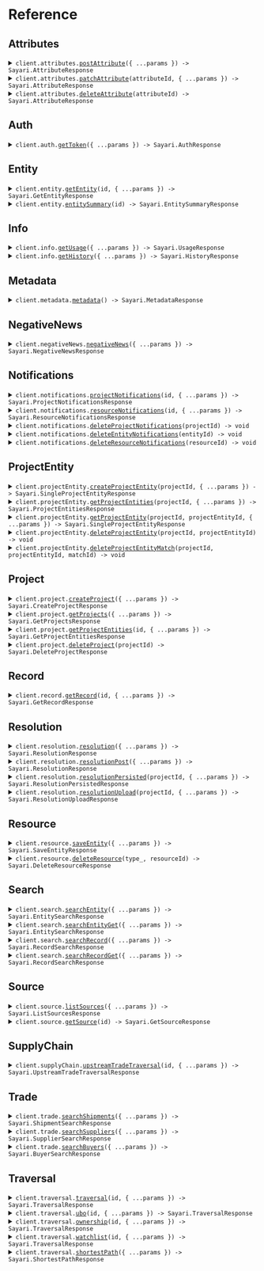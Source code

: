 # Reference

## Attributes

<details><summary><code>client.attributes.<a href="/src/api/resources/attributes/client/Client.ts">postAttribute</a>({ ...params }) -> Sayari.AttributeResponse</code></summary>
<dl>
<dd>

#### 📝 Description

<dl>
<dd>

<dl>
<dd>

Adds a new attribute to an entity in the project

</dd>
</dl>
</dd>
</dl>

#### 🔌 Usage

<dl>
<dd>

<dl>
<dd>

```typescript
await client.attributes.postAttribute({
    entity: "zq04axX2dLn9tE6W6Q8Qhg",
    type: "address",
    value: {
        street1: "1600 Pennsylvania Avenue NW",
        city: "Washington DC",
        state: "Washington DC",
        postalCode: "20500",
        country: "US",
    },
    toDate: "2024-04-30",
    fromDate: "2024-01-01",
    date: "2024-02-15",
});
```

</dd>
</dl>
</dd>
</dl>

#### ⚙️ Parameters

<dl>
<dd>

<dl>
<dd>

**request:** `Sayari.AddAttribute`

</dd>
</dl>

<dl>
<dd>

**requestOptions:** `Attributes.RequestOptions`

</dd>
</dl>
</dd>
</dl>

</dd>
</dl>
</details>

<details><summary><code>client.attributes.<a href="/src/api/resources/attributes/client/Client.ts">patchAttribute</a>(attributeId, { ...params }) -> Sayari.AttributeResponse</code></summary>
<dl>
<dd>

#### 📝 Description

<dl>
<dd>

<dl>
<dd>

<Warning>This endpoint is in beta and is subject to change. It is provided for early access and testing purposes only.</Warning> Updates an existing Attribute

</dd>
</dl>
</dd>
</dl>

#### 🔌 Usage

<dl>
<dd>

<dl>
<dd>

```typescript
await client.attributes.patchAttribute(
    "enEwNGF4WDJkTG45dEU2VzZROFFoZ3xhZGRyZXNzfDBwbEVCMHxVNzhzN21yOUVFTThIZ3pwREM3UDFB",
    {
        value: {
            street1: "1600 Pennsylvania Avenue NW",
            city: "Washington DC",
            state: "Washington DC",
            postalCode: "20500",
            country: "US",
        },
        toDate: "2024-04-30",
        fromDate: "2024-01-01",
        date: "2024-02-15",
    },
);
```

</dd>
</dl>
</dd>
</dl>

#### ⚙️ Parameters

<dl>
<dd>

<dl>
<dd>

**attributeId:** `string`

</dd>
</dl>

<dl>
<dd>

**request:** `Sayari.UpdateAttribute`

</dd>
</dl>

<dl>
<dd>

**requestOptions:** `Attributes.RequestOptions`

</dd>
</dl>
</dd>
</dl>

</dd>
</dl>
</details>

<details><summary><code>client.attributes.<a href="/src/api/resources/attributes/client/Client.ts">deleteAttribute</a>(attributeId) -> Sayari.AttributeResponse</code></summary>
<dl>
<dd>

#### 📝 Description

<dl>
<dd>

<dl>
<dd>

<Warning>This endpoint is in beta and is subject to change. It is provided for early access and testing purposes only.</Warning> Delete an existing Attribute

</dd>
</dl>
</dd>
</dl>

#### 🔌 Usage

<dl>
<dd>

<dl>
<dd>

```typescript
await client.attributes.deleteAttribute(
    "enEwNGF4WDJkTG45dEU2VzZROFFoZ3xhZGRyZXNzfDBwbEVCMHxVNzhzN21yOUVFTThIZ3pwREM3UDFB",
);
```

</dd>
</dl>
</dd>
</dl>

#### ⚙️ Parameters

<dl>
<dd>

<dl>
<dd>

**attributeId:** `string`

</dd>
</dl>

<dl>
<dd>

**requestOptions:** `Attributes.RequestOptions`

</dd>
</dl>
</dd>
</dl>

</dd>
</dl>
</details>

## Auth

<details><summary><code>client.auth.<a href="/src/api/resources/auth/client/Client.ts">getToken</a>({ ...params }) -> Sayari.AuthResponse</code></summary>
<dl>
<dd>

#### 📝 Description

<dl>
<dd>

<dl>
<dd>

Hit the auth endpoint to get a bearer token

</dd>
</dl>
</dd>
</dl>

#### 🔌 Usage

<dl>
<dd>

<dl>
<dd>

```typescript
await client.auth.getToken({
    clientId: "your client_id here",
    clientSecret: "your client_secret here",
});
```

</dd>
</dl>
</dd>
</dl>

#### ⚙️ Parameters

<dl>
<dd>

<dl>
<dd>

**request:** `Sayari.GetToken`

</dd>
</dl>

<dl>
<dd>

**requestOptions:** `Auth.RequestOptions`

</dd>
</dl>
</dd>
</dl>

</dd>
</dl>
</details>

## Entity

<details><summary><code>client.entity.<a href="/src/api/resources/entity/client/Client.ts">getEntity</a>(id, { ...params }) -> Sayari.GetEntityResponse</code></summary>
<dl>
<dd>

#### 📝 Description

<dl>
<dd>

<dl>
<dd>

<Note>To retrieve a L1 Due Dilligence PDF Report. Include 'Accept: application/pdf' in request headers.</Note> Retrieve an entity profile from the database based on the entity ID. This endpoint returns the full profile, entity_summary returns the same payload minus relationships.

</dd>
</dl>
</dd>
</dl>

#### 🔌 Usage

<dl>
<dd>

<dl>
<dd>

```typescript
await client.entity.getEntity("mGq1lpuqKssNWTjIokuPeA", {
    attributesNameLimit: 1,
    attributesAddressLimit: 1,
    attributesCountryLimit: 1,
    attributesAdditionalInformationLimit: 1,
    attributesBusinessPurposeLimit: 1,
    attributesCompanyTypeLimit: 1,
    attributesIdentifierLimit: 1,
    attributesStatusLimit: 1,
    relationshipsLimit: 1,
    possiblySameAsLimit: 1,
    referencedByLimit: 1,
});
```

</dd>
</dl>
</dd>
</dl>

#### ⚙️ Parameters

<dl>
<dd>

<dl>
<dd>

**id:** `string` — Unique identifier of the entity

</dd>
</dl>

<dl>
<dd>

**request:** `Sayari.GetEntity`

</dd>
</dl>

<dl>
<dd>

**requestOptions:** `Entity.RequestOptions`

</dd>
</dl>
</dd>
</dl>

</dd>
</dl>
</details>

<details><summary><code>client.entity.<a href="/src/api/resources/entity/client/Client.ts">entitySummary</a>(id) -> Sayari.EntitySummaryResponse</code></summary>
<dl>
<dd>

#### 📝 Description

<dl>
<dd>

<dl>
<dd>

The Entity Summary endpoint returns a similar payload, minus relationships.

</dd>
</dl>
</dd>
</dl>

#### 🔌 Usage

<dl>
<dd>

<dl>
<dd>

```typescript
await client.entity.entitySummary("mGq1lpuqKssNWTjIokuPeA");
```

</dd>
</dl>
</dd>
</dl>

#### ⚙️ Parameters

<dl>
<dd>

<dl>
<dd>

**id:** `string` — Unique identifier of the entity

</dd>
</dl>

<dl>
<dd>

**requestOptions:** `Entity.RequestOptions`

</dd>
</dl>
</dd>
</dl>

</dd>
</dl>
</details>

## Info

<details><summary><code>client.info.<a href="/src/api/resources/info/client/Client.ts">getUsage</a>({ ...params }) -> Sayari.UsageResponse</code></summary>
<dl>
<dd>

#### 📝 Description

<dl>
<dd>

<dl>
<dd>

The usage endpoint provides a simple interface to retrieve information on usage made by your API account. This includes both views per API path and credits consumed. The time period for the usage query is also specified in the response and whether or not this includes total usage.

</dd>
</dl>
</dd>
</dl>

#### 🔌 Usage

<dl>
<dd>

<dl>
<dd>

```typescript
await client.info.getUsage();
```

</dd>
</dl>
</dd>
</dl>

#### ⚙️ Parameters

<dl>
<dd>

<dl>
<dd>

**request:** `Sayari.GetUsage`

</dd>
</dl>

<dl>
<dd>

**requestOptions:** `Info.RequestOptions`

</dd>
</dl>
</dd>
</dl>

</dd>
</dl>
</details>

<details><summary><code>client.info.<a href="/src/api/resources/info/client/Client.ts">getHistory</a>({ ...params }) -> Sayari.HistoryResponse</code></summary>
<dl>
<dd>

#### 📝 Description

<dl>
<dd>

<dl>
<dd>

The history endpoint return a user's event history.

</dd>
</dl>
</dd>
</dl>

#### 🔌 Usage

<dl>
<dd>

<dl>
<dd>

```typescript
await client.info.getHistory();
```

</dd>
</dl>
</dd>
</dl>

#### ⚙️ Parameters

<dl>
<dd>

<dl>
<dd>

**request:** `Sayari.GetHistory`

</dd>
</dl>

<dl>
<dd>

**requestOptions:** `Info.RequestOptions`

</dd>
</dl>
</dd>
</dl>

</dd>
</dl>
</details>

## Metadata

<details><summary><code>client.metadata.<a href="/src/api/resources/metadata/client/Client.ts">metadata</a>() -> Sayari.MetadataResponse</code></summary>
<dl>
<dd>

#### 📝 Description

<dl>
<dd>

<dl>
<dd>

Get metadta about the api, both its versions, which releases are present, and the identity of the authenticated user.

</dd>
</dl>
</dd>
</dl>

#### 🔌 Usage

<dl>
<dd>

<dl>
<dd>

```typescript
await client.metadata.metadata();
```

</dd>
</dl>
</dd>
</dl>

#### ⚙️ Parameters

<dl>
<dd>

<dl>
<dd>

**requestOptions:** `Metadata.RequestOptions`

</dd>
</dl>
</dd>
</dl>

</dd>
</dl>
</details>

## NegativeNews

<details><summary><code>client.negativeNews.<a href="/src/api/resources/negativeNews/client/Client.ts">negativeNews</a>({ ...params }) -> Sayari.NegativeNewsResponse</code></summary>
<dl>
<dd>

#### 📝 Description

<dl>
<dd>

<dl>
<dd>

<Warning>This endpoint is in beta and subject to change</Warning>
Screens entities against news articles and public records to identify risk-relevant content.
Leverages machine learning to detect and classify risks across various domains.
Provides detailed article metadata with risk assessments and direct source references.

</dd>
</dl>
</dd>
</dl>

#### 🔌 Usage

<dl>
<dd>

<dl>
<dd>

```typescript
await client.negativeNews.negativeNews({
    name: "Gazprom",
    topic: "sanctions",
    until: "2024-10-01",
});
```

</dd>
</dl>
</dd>
</dl>

#### ⚙️ Parameters

<dl>
<dd>

<dl>
<dd>

**request:** `Sayari.NegativeNews`

</dd>
</dl>

<dl>
<dd>

**requestOptions:** `NegativeNews.RequestOptions`

</dd>
</dl>
</dd>
</dl>

</dd>
</dl>
</details>

## Notifications

<details><summary><code>client.notifications.<a href="/src/api/resources/notifications/client/Client.ts">projectNotifications</a>(id, { ...params }) -> Sayari.ProjectNotificationsResponse</code></summary>
<dl>
<dd>

#### 📝 Description

<dl>
<dd>

<dl>
<dd>

The Project Notifications endpoint returns a list of notifications on all entities saved to a project.

</dd>
</dl>
</dd>
</dl>

#### 🔌 Usage

<dl>
<dd>

<dl>
<dd>

```typescript
await client.notifications.projectNotifications("0oZnoG", {
    limit: 20,
});
```

</dd>
</dl>
</dd>
</dl>

#### ⚙️ Parameters

<dl>
<dd>

<dl>
<dd>

**id:** `string` — Unique identifier of the project

</dd>
</dl>

<dl>
<dd>

**request:** `Sayari.ProjectNotifications`

</dd>
</dl>

<dl>
<dd>

**requestOptions:** `Notifications.RequestOptions`

</dd>
</dl>
</dd>
</dl>

</dd>
</dl>
</details>

<details><summary><code>client.notifications.<a href="/src/api/resources/notifications/client/Client.ts">resourceNotifications</a>(id, { ...params }) -> Sayari.ResourceNotificationsResponse</code></summary>
<dl>
<dd>

#### 📝 Description

<dl>
<dd>

<dl>
<dd>

<Warning>This endpoint is in beta and is subject to change. It is provided for early access and testing purposes only.</Warning> The Resource Notifications endpoint returns a list of notifications for a saved entity.

</dd>
</dl>
</dd>
</dl>

#### 🔌 Usage

<dl>
<dd>

<dl>
<dd>

```typescript
await client.notifications.resourceNotifications("03ePyj", {
    limit: 20,
});
```

</dd>
</dl>
</dd>
</dl>

#### ⚙️ Parameters

<dl>
<dd>

<dl>
<dd>

**id:** `string` — Unique identifier of the resource

</dd>
</dl>

<dl>
<dd>

**request:** `Sayari.ResourceNotifications`

</dd>
</dl>

<dl>
<dd>

**requestOptions:** `Notifications.RequestOptions`

</dd>
</dl>
</dd>
</dl>

</dd>
</dl>
</details>

<details><summary><code>client.notifications.<a href="/src/api/resources/notifications/client/Client.ts">deleteProjectNotifications</a>(projectId) -> void</code></summary>
<dl>
<dd>

#### 📝 Description

<dl>
<dd>

<dl>
<dd>

Deletes all notifications from a project.

</dd>
</dl>
</dd>
</dl>

#### 🔌 Usage

<dl>
<dd>

<dl>
<dd>

```typescript
await client.notifications.deleteProjectNotifications("YWmNKV");
```

</dd>
</dl>
</dd>
</dl>

#### ⚙️ Parameters

<dl>
<dd>

<dl>
<dd>

**projectId:** `string`

</dd>
</dl>

<dl>
<dd>

**requestOptions:** `Notifications.RequestOptions`

</dd>
</dl>
</dd>
</dl>

</dd>
</dl>
</details>

<details><summary><code>client.notifications.<a href="/src/api/resources/notifications/client/Client.ts">deleteEntityNotifications</a>(entityId) -> void</code></summary>
<dl>
<dd>

#### 📝 Description

<dl>
<dd>

<dl>
<dd>

Deletes notifications for saved resources of an entity.

</dd>
</dl>
</dd>
</dl>

#### 🔌 Usage

<dl>
<dd>

<dl>
<dd>

```typescript
await client.notifications.deleteEntityNotifications("N0xLDy4wcud-M1ZtwdsvRA");
```

</dd>
</dl>
</dd>
</dl>

#### ⚙️ Parameters

<dl>
<dd>

<dl>
<dd>

**entityId:** `string`

</dd>
</dl>

<dl>
<dd>

**requestOptions:** `Notifications.RequestOptions`

</dd>
</dl>
</dd>
</dl>

</dd>
</dl>
</details>

<details><summary><code>client.notifications.<a href="/src/api/resources/notifications/client/Client.ts">deleteResourceNotifications</a>(resourceId) -> void</code></summary>
<dl>
<dd>

#### 📝 Description

<dl>
<dd>

<dl>
<dd>

Deletes notifications for a saved resource.

</dd>
</dl>
</dd>
</dl>

#### 🔌 Usage

<dl>
<dd>

<dl>
<dd>

```typescript
await client.notifications.deleteResourceNotifications("oGxxqG");
```

</dd>
</dl>
</dd>
</dl>

#### ⚙️ Parameters

<dl>
<dd>

<dl>
<dd>

**resourceId:** `string`

</dd>
</dl>

<dl>
<dd>

**requestOptions:** `Notifications.RequestOptions`

</dd>
</dl>
</dd>
</dl>

</dd>
</dl>
</details>

## ProjectEntity

<details><summary><code>client.projectEntity.<a href="/src/api/resources/projectEntity/client/Client.ts">createProjectEntity</a>(projectId, { ...params }) -> Sayari.SingleProjectEntityResponse</code></summary>
<dl>
<dd>

#### 📝 Description

<dl>
<dd>

<dl>
<dd>

The resolution endpoints allow users to search for matching entities against a provided list of attributes. The endpoint is similar to the search endpoint, except it's tuned to only return the best match so the client doesn't need to do as much or any post-processing work to filter down results.

</dd>
</dl>
</dd>
</dl>

#### 🔌 Usage

<dl>
<dd>

<dl>
<dd>

```typescript
await client.projectEntity.createProjectEntity("YVB88Y", {
    name: ["VTB Bank"],
    country: ["RUS"],
    address: ["Moscow"],
    identifier: ["253400V1H6ART1UQ0N98"],
    profile: "corporate",
});
```

</dd>
</dl>
</dd>
</dl>

#### ⚙️ Parameters

<dl>
<dd>

<dl>
<dd>

**projectId:** `string`

</dd>
</dl>

<dl>
<dd>

**request:** `Sayari.CreateResolvedProjectEntityRequest`

</dd>
</dl>

<dl>
<dd>

**requestOptions:** `ProjectEntity.RequestOptions`

</dd>
</dl>
</dd>
</dl>

</dd>
</dl>
</details>

<details><summary><code>client.projectEntity.<a href="/src/api/resources/projectEntity/client/Client.ts">getProjectEntities</a>(projectId, { ...params }) -> Sayari.ProjectEntitiesResponse</code></summary>
<dl>
<dd>

#### 📝 Description

<dl>
<dd>

<dl>
<dd>

Retrieves a list of entities for a specific project with pagination support.

</dd>
</dl>
</dd>
</dl>

#### 🔌 Usage

<dl>
<dd>

<dl>
<dd>

```typescript
await client.projectEntity.getProjectEntities("YVB88Y");
```

</dd>
</dl>
</dd>
</dl>

#### ⚙️ Parameters

<dl>
<dd>

<dl>
<dd>

**projectId:** `string`

</dd>
</dl>

<dl>
<dd>

**request:** `Sayari.GetProjectEntitiesRequest`

</dd>
</dl>

<dl>
<dd>

**requestOptions:** `ProjectEntity.RequestOptions`

</dd>
</dl>
</dd>
</dl>

</dd>
</dl>
</details>

<details><summary><code>client.projectEntity.<a href="/src/api/resources/projectEntity/client/Client.ts">getProjectEntity</a>(projectId, projectEntityId, { ...params }) -> Sayari.SingleProjectEntityResponse</code></summary>
<dl>
<dd>

#### 📝 Description

<dl>
<dd>

<dl>
<dd>

Retrieves a specific entity in a project.

</dd>
</dl>
</dd>
</dl>

#### 🔌 Usage

<dl>
<dd>

<dl>
<dd>

```typescript
await client.projectEntity.getProjectEntity("project_id", "project_entity_id");
```

</dd>
</dl>
</dd>
</dl>

#### ⚙️ Parameters

<dl>
<dd>

<dl>
<dd>

**projectId:** `string`

</dd>
</dl>

<dl>
<dd>

**projectEntityId:** `string`

</dd>
</dl>

<dl>
<dd>

**request:** `Sayari.GetProjectEntityRequest`

</dd>
</dl>

<dl>
<dd>

**requestOptions:** `ProjectEntity.RequestOptions`

</dd>
</dl>
</dd>
</dl>

</dd>
</dl>
</details>

<details><summary><code>client.projectEntity.<a href="/src/api/resources/projectEntity/client/Client.ts">deleteProjectEntity</a>(projectId, projectEntityId) -> void</code></summary>
<dl>
<dd>

#### 📝 Description

<dl>
<dd>

<dl>
<dd>

Deletes a project entity.

</dd>
</dl>
</dd>
</dl>

#### 🔌 Usage

<dl>
<dd>

<dl>
<dd>

```typescript
await client.projectEntity.deleteProjectEntity("project_id", "project_entity_id");
```

</dd>
</dl>
</dd>
</dl>

#### ⚙️ Parameters

<dl>
<dd>

<dl>
<dd>

**projectId:** `string`

</dd>
</dl>

<dl>
<dd>

**projectEntityId:** `string`

</dd>
</dl>

<dl>
<dd>

**requestOptions:** `ProjectEntity.RequestOptions`

</dd>
</dl>
</dd>
</dl>

</dd>
</dl>
</details>

<details><summary><code>client.projectEntity.<a href="/src/api/resources/projectEntity/client/Client.ts">deleteProjectEntityMatch</a>(projectId, projectEntityId, matchId) -> void</code></summary>
<dl>
<dd>

#### 📝 Description

<dl>
<dd>

<dl>
<dd>

Deletes a specific project entity match.

</dd>
</dl>
</dd>
</dl>

#### 🔌 Usage

<dl>
<dd>

<dl>
<dd>

```typescript
await client.projectEntity.deleteProjectEntityMatch("project_id", "project_entity_id", "match_id");
```

</dd>
</dl>
</dd>
</dl>

#### ⚙️ Parameters

<dl>
<dd>

<dl>
<dd>

**projectId:** `string`

</dd>
</dl>

<dl>
<dd>

**projectEntityId:** `string`

</dd>
</dl>

<dl>
<dd>

**matchId:** `string`

</dd>
</dl>

<dl>
<dd>

**requestOptions:** `ProjectEntity.RequestOptions`

</dd>
</dl>
</dd>
</dl>

</dd>
</dl>
</details>

## Project

<details><summary><code>client.project.<a href="/src/api/resources/project/client/Client.ts">createProject</a>({ ...params }) -> Sayari.CreateProjectResponse</code></summary>
<dl>
<dd>

#### 📝 Description

<dl>
<dd>

<dl>
<dd>

Create a new project

</dd>
</dl>
</dd>
</dl>

#### 🔌 Usage

<dl>
<dd>

<dl>
<dd>

```typescript
await client.project.createProject({
    label: "Project Alpha",
});
```

</dd>
</dl>
</dd>
</dl>

#### ⚙️ Parameters

<dl>
<dd>

<dl>
<dd>

**request:** `Sayari.CreateProjectRequest`

</dd>
</dl>

<dl>
<dd>

**requestOptions:** `Project.RequestOptions`

</dd>
</dl>
</dd>
</dl>

</dd>
</dl>
</details>

<details><summary><code>client.project.<a href="/src/api/resources/project/client/Client.ts">getProjects</a>({ ...params }) -> Sayari.GetProjectsResponse</code></summary>
<dl>
<dd>

#### 📝 Description

<dl>
<dd>

<dl>
<dd>

Retrieve a list of projects including upload progress info.

</dd>
</dl>
</dd>
</dl>

#### 🔌 Usage

<dl>
<dd>

<dl>
<dd>

```typescript
await client.project.getProjects({
    archived: false,
    limit: 8,
});
```

</dd>
</dl>
</dd>
</dl>

#### ⚙️ Parameters

<dl>
<dd>

<dl>
<dd>

**request:** `Sayari.GetProjects`

</dd>
</dl>

<dl>
<dd>

**requestOptions:** `Project.RequestOptions`

</dd>
</dl>
</dd>
</dl>

</dd>
</dl>
</details>

<details><summary><code>client.project.<a href="/src/api/resources/project/client/Client.ts">getProjectEntities</a>(id, { ...params }) -> Sayari.GetProjectEntitiesResponse</code></summary>
<dl>
<dd>

#### 📝 Description

<dl>
<dd>

<dl>
<dd>

Retrieve a list of entities in a project.

</dd>
</dl>
</dd>
</dl>

#### 🔌 Usage

<dl>
<dd>

<dl>
<dd>

```typescript
await client.project.getProjectEntities("gPq6EY", {
    accept: "application/json",
});
```

</dd>
</dl>
</dd>
</dl>

#### ⚙️ Parameters

<dl>
<dd>

<dl>
<dd>

**id:** `string` — The project identifier.

</dd>
</dl>

<dl>
<dd>

**request:** `Sayari.GetProjectEntities`

</dd>
</dl>

<dl>
<dd>

**requestOptions:** `Project.RequestOptions`

</dd>
</dl>
</dd>
</dl>

</dd>
</dl>
</details>

<details><summary><code>client.project.<a href="/src/api/resources/project/client/Client.ts">deleteProject</a>(projectId) -> Sayari.DeleteProjectResponse</code></summary>
<dl>
<dd>

#### 📝 Description

<dl>
<dd>

<dl>
<dd>

Deletes an existing project.

</dd>
</dl>
</dd>
</dl>

#### 🔌 Usage

<dl>
<dd>

<dl>
<dd>

```typescript
await client.project.deleteProject("Gam5qG");
```

</dd>
</dl>
</dd>
</dl>

#### ⚙️ Parameters

<dl>
<dd>

<dl>
<dd>

**projectId:** `string`

</dd>
</dl>

<dl>
<dd>

**requestOptions:** `Project.RequestOptions`

</dd>
</dl>
</dd>
</dl>

</dd>
</dl>
</details>

## Record

<details><summary><code>client.record.<a href="/src/api/resources/record/client/Client.ts">getRecord</a>(id, { ...params }) -> Sayari.GetRecordResponse</code></summary>
<dl>
<dd>

#### 📝 Description

<dl>
<dd>

<dl>
<dd>

Retrieve a record from the database based on the ID

</dd>
</dl>
</dd>
</dl>

#### 🔌 Usage

<dl>
<dd>

<dl>
<dd>

```typescript
await client.record.getRecord("74cf0fc2a62f9c8f4e88f8a0b3ffcca4%2FF0000110%2F1682970471254");
```

</dd>
</dl>
</dd>
</dl>

#### ⚙️ Parameters

<dl>
<dd>

<dl>
<dd>

**id:** `string` — The unique identifier for a record in the database

</dd>
</dl>

<dl>
<dd>

**request:** `Sayari.GetRecord`

</dd>
</dl>

<dl>
<dd>

**requestOptions:** `Record_.RequestOptions`

</dd>
</dl>
</dd>
</dl>

</dd>
</dl>
</details>

## Resolution

<details><summary><code>client.resolution.<a href="/src/api/resources/resolution/client/Client.ts">resolution</a>({ ...params }) -> Sayari.ResolutionResponse</code></summary>
<dl>
<dd>

#### 📝 Description

<dl>
<dd>

<dl>
<dd>

The resolution endpoints allow users to search for matching entities against a provided list of attributes. The endpoint is similar to the search endpoint, except it's tuned to only return the best match so the client doesn't need to do as much or any post-processing work to filter down results.

</dd>
</dl>
</dd>
</dl>

#### 🔌 Usage

<dl>
<dd>

<dl>
<dd>

```typescript
await client.resolution.resolution({
    name: "Thomas Bangalter",
    address: "8 AVENUE RACHEL",
    country: "FRA",
});
```

</dd>
</dl>
</dd>
</dl>

#### ⚙️ Parameters

<dl>
<dd>

<dl>
<dd>

**request:** `Sayari.Resolution`

</dd>
</dl>

<dl>
<dd>

**requestOptions:** `Resolution.RequestOptions`

</dd>
</dl>
</dd>
</dl>

</dd>
</dl>
</details>

<details><summary><code>client.resolution.<a href="/src/api/resources/resolution/client/Client.ts">resolutionPost</a>({ ...params }) -> Sayari.ResolutionResponse</code></summary>
<dl>
<dd>

#### 📝 Description

<dl>
<dd>

<dl>
<dd>

The resolution endpoints allow users to search for matching entities against a provided list of attributes. The endpoint is similar to the search endpoint, except it's tuned to only return the best match so the client doesn't need to do as much or any post-processing work to filter down results.

</dd>
</dl>
</dd>
</dl>

#### 🔌 Usage

<dl>
<dd>

<dl>
<dd>

```typescript
await client.resolution.resolutionPost({
    limit: 1,
    body: {
        name: ["Thomas Bangalter"],
        address: ["8 AVENUE RACHEL"],
        country: ["FRA"],
    },
});
```

</dd>
</dl>
</dd>
</dl>

#### ⚙️ Parameters

<dl>
<dd>

<dl>
<dd>

**request:** `Sayari.ResolutionPost`

</dd>
</dl>

<dl>
<dd>

**requestOptions:** `Resolution.RequestOptions`

</dd>
</dl>
</dd>
</dl>

</dd>
</dl>
</details>

<details><summary><code>client.resolution.<a href="/src/api/resources/resolution/client/Client.ts">resolutionPersisted</a>(projectId, { ...params }) -> Sayari.ResolutionPersistedResponse</code></summary>
<dl>
<dd>

#### 📝 Description

<dl>
<dd>

<dl>
<dd>

The persisted resolution endpoints allow users to search for matching entities against a provided list of attributes. The endpoint is similar to the resolution endpoint, except it also stores matched entities into user's project.

</dd>
</dl>
</dd>
</dl>

#### 🔌 Usage

<dl>
<dd>

<dl>
<dd>

```typescript
await client.resolution.resolutionPersisted("V03eYM", {
    limit: 1,
    body: {
        name: ["victoria beckham limited"],
    },
});
```

</dd>
</dl>
</dd>
</dl>

#### ⚙️ Parameters

<dl>
<dd>

<dl>
<dd>

**projectId:** `string` — Unique identifier of the project

</dd>
</dl>

<dl>
<dd>

**request:** `Sayari.ResolutionPersisted`

</dd>
</dl>

<dl>
<dd>

**requestOptions:** `Resolution.RequestOptions`

</dd>
</dl>
</dd>
</dl>

</dd>
</dl>
</details>

<details><summary><code>client.resolution.<a href="/src/api/resources/resolution/client/Client.ts">resolutionUpload</a>(projectId, { ...params }) -> Sayari.ResolutionUploadResponse</code></summary>
<dl>
<dd>

#### 📝 Description

<dl>
<dd>

<dl>
<dd>

<Warning>This endpoint is in beta and subject to change</Warning> This endpoint allows you to upload entities in bulk.

</dd>
</dl>
</dd>
</dl>

#### 🔌 Usage

<dl>
<dd>

<dl>
<dd>

```typescript
await client.resolution.resolutionUpload("V03eYM", {
    filename: "vbeck.json",
    data: [
        {
            name: ["victoria beckham limited"],
            tags: ["spice girls"],
        },
    ],
});
```

</dd>
</dl>
</dd>
</dl>

#### ⚙️ Parameters

<dl>
<dd>

<dl>
<dd>

**projectId:** `string` — Unique identifier of the project

</dd>
</dl>

<dl>
<dd>

**request:** `Sayari.ResolutionUploadBody`

</dd>
</dl>

<dl>
<dd>

**requestOptions:** `Resolution.RequestOptions`

</dd>
</dl>
</dd>
</dl>

</dd>
</dl>
</details>

## Resource

<details><summary><code>client.resource.<a href="/src/api/resources/resource/client/Client.ts">saveEntity</a>({ ...params }) -> Sayari.SaveEntityResponse</code></summary>
<dl>
<dd>

#### 📝 Description

<dl>
<dd>

<dl>
<dd>

Save an entity to a project.

</dd>
</dl>
</dd>
</dl>

#### 🔌 Usage

<dl>
<dd>

<dl>
<dd>

```typescript
await client.resource.saveEntity({
    type: "entity",
    project: "GNJbkG",
    entityId: "Zk0qOaM2SSYg_ZhsljykMQ",
    customFields: {
        properties: {
            custom_name: "Victoria Beckham",
        },
    },
});
```

</dd>
</dl>
</dd>
</dl>

#### ⚙️ Parameters

<dl>
<dd>

<dl>
<dd>

**request:** `Sayari.SaveEntityRequest`

</dd>
</dl>

<dl>
<dd>

**requestOptions:** `Resource.RequestOptions`

</dd>
</dl>
</dd>
</dl>

</dd>
</dl>
</details>

<details><summary><code>client.resource.<a href="/src/api/resources/resource/client/Client.ts">deleteResource</a>(type_, resourceId) -> Sayari.DeleteResourceResponse</code></summary>
<dl>
<dd>

#### 📝 Description

<dl>
<dd>

<dl>
<dd>

Deletes an existing saved resource from a project.

</dd>
</dl>
</dd>
</dl>

#### 🔌 Usage

<dl>
<dd>

<dl>
<dd>

```typescript
await client.resource.deleteResource("entity", "YWmNKV");
```

</dd>
</dl>
</dd>
</dl>

#### ⚙️ Parameters

<dl>
<dd>

<dl>
<dd>

**type\_:** `Sayari.ResourceType`

</dd>
</dl>

<dl>
<dd>

**resourceId:** `string`

</dd>
</dl>

<dl>
<dd>

**requestOptions:** `Resource.RequestOptions`

</dd>
</dl>
</dd>
</dl>

</dd>
</dl>
</details>

## Search

<details><summary><code>client.search.<a href="/src/api/resources/search/client/Client.ts">searchEntity</a>({ ...params }) -> Sayari.EntitySearchResponse</code></summary>
<dl>
<dd>

#### 📝 Description

<dl>
<dd>

<dl>
<dd>

Search for an entity. Please note, searches are limited to a maximum of 10,000 results.

</dd>
</dl>
</dd>
</dl>

#### 🔌 Usage

<dl>
<dd>

<dl>
<dd>

```typescript
await client.search.searchEntity({
    limit: 1,
    q: "victoria beckham limited",
});
```

</dd>
</dl>
</dd>
</dl>

#### ⚙️ Parameters

<dl>
<dd>

<dl>
<dd>

**request:** `Sayari.SearchEntity`

</dd>
</dl>

<dl>
<dd>

**requestOptions:** `Search.RequestOptions`

</dd>
</dl>
</dd>
</dl>

</dd>
</dl>
</details>

<details><summary><code>client.search.<a href="/src/api/resources/search/client/Client.ts">searchEntityGet</a>({ ...params }) -> Sayari.EntitySearchResponse</code></summary>
<dl>
<dd>

#### 📝 Description

<dl>
<dd>

<dl>
<dd>

Search for an entity. Please note, searches are limited to a maximum of 10,000 results.

</dd>
</dl>
</dd>
</dl>

#### 🔌 Usage

<dl>
<dd>

<dl>
<dd>

```typescript
await client.search.searchEntityGet({
    limit: 1,
    q: "victoria beckham limited",
});
```

</dd>
</dl>
</dd>
</dl>

#### ⚙️ Parameters

<dl>
<dd>

<dl>
<dd>

**request:** `Sayari.SearchEntityGet`

</dd>
</dl>

<dl>
<dd>

**requestOptions:** `Search.RequestOptions`

</dd>
</dl>
</dd>
</dl>

</dd>
</dl>
</details>

<details><summary><code>client.search.<a href="/src/api/resources/search/client/Client.ts">searchRecord</a>({ ...params }) -> Sayari.RecordSearchResponse</code></summary>
<dl>
<dd>

#### 📝 Description

<dl>
<dd>

<dl>
<dd>

Search for a record. Please note, searches are limited to a maximum of 10,000 results.

</dd>
</dl>
</dd>
</dl>

#### 🔌 Usage

<dl>
<dd>

<dl>
<dd>

```typescript
await client.search.searchRecord({
    limit: 1,
    q: "victoria beckham limited",
});
```

</dd>
</dl>
</dd>
</dl>

#### ⚙️ Parameters

<dl>
<dd>

<dl>
<dd>

**request:** `Sayari.SearchRecord`

</dd>
</dl>

<dl>
<dd>

**requestOptions:** `Search.RequestOptions`

</dd>
</dl>
</dd>
</dl>

</dd>
</dl>
</details>

<details><summary><code>client.search.<a href="/src/api/resources/search/client/Client.ts">searchRecordGet</a>({ ...params }) -> Sayari.RecordSearchResponse</code></summary>
<dl>
<dd>

#### 📝 Description

<dl>
<dd>

<dl>
<dd>

Search for a record. Please note, searches are limited to a maximum of 10,000 results.

</dd>
</dl>
</dd>
</dl>

#### 🔌 Usage

<dl>
<dd>

<dl>
<dd>

```typescript
await client.search.searchRecordGet({
    q: "victoria beckham limited",
    limit: 1,
});
```

</dd>
</dl>
</dd>
</dl>

#### ⚙️ Parameters

<dl>
<dd>

<dl>
<dd>

**request:** `Sayari.SearchRecordGet`

</dd>
</dl>

<dl>
<dd>

**requestOptions:** `Search.RequestOptions`

</dd>
</dl>
</dd>
</dl>

</dd>
</dl>
</details>

## Source

<details><summary><code>client.source.<a href="/src/api/resources/source/client/Client.ts">listSources</a>({ ...params }) -> Sayari.ListSourcesResponse</code></summary>
<dl>
<dd>

#### 📝 Description

<dl>
<dd>

<dl>
<dd>

Returns metadata for all sources that Sayari collects data from

</dd>
</dl>
</dd>
</dl>

#### 🔌 Usage

<dl>
<dd>

<dl>
<dd>

```typescript
await client.source.listSources({
    limit: 2,
});
```

</dd>
</dl>
</dd>
</dl>

#### ⚙️ Parameters

<dl>
<dd>

<dl>
<dd>

**request:** `Sayari.ListSources`

</dd>
</dl>

<dl>
<dd>

**requestOptions:** `Source.RequestOptions`

</dd>
</dl>
</dd>
</dl>

</dd>
</dl>
</details>

<details><summary><code>client.source.<a href="/src/api/resources/source/client/Client.ts">getSource</a>(id) -> Sayari.GetSourceResponse</code></summary>
<dl>
<dd>

#### 📝 Description

<dl>
<dd>

<dl>
<dd>

Returns metadata for a source that Sayari collects data from

</dd>
</dl>
</dd>
</dl>

#### 🔌 Usage

<dl>
<dd>

<dl>
<dd>

```typescript
await client.source.getSource("f4396e4b8a41d1fd9f09ea94d2ebedb9");
```

</dd>
</dl>
</dd>
</dl>

#### ⚙️ Parameters

<dl>
<dd>

<dl>
<dd>

**id:** `string` — The unique identifier for a source in the database

</dd>
</dl>

<dl>
<dd>

**requestOptions:** `Source.RequestOptions`

</dd>
</dl>
</dd>
</dl>

</dd>
</dl>
</details>

## SupplyChain

<details><summary><code>client.supplyChain.<a href="/src/api/resources/supplyChain/client/Client.ts">upstreamTradeTraversal</a>(id, { ...params }) -> Sayari.UpstreamTradeTraversalResponse</code></summary>
<dl>
<dd>

#### 📝 Description

<dl>
<dd>

<dl>
<dd>

Execute a traversal of the upstream trade network (supply chain) of an entity, returning a set of entities and edges between them

</dd>
</dl>
</dd>
</dl>

#### 🔌 Usage

<dl>
<dd>

<dl>
<dd>

```typescript
await client.supplyChain.upstreamTradeTraversal("ESkH7J-UCRfY5t0_JXIH3w", {
    minDate: "2023-03-15",
    product: ["3204"],
    risk: ["forced_labor_xinjiang_origin_subtier"],
});
```

</dd>
</dl>
</dd>
</dl>

#### ⚙️ Parameters

<dl>
<dd>

<dl>
<dd>

**id:** `string` — The root entity identifier.

</dd>
</dl>

<dl>
<dd>

**request:** `Sayari.UpstreamTradeTraversalRequest`

</dd>
</dl>

<dl>
<dd>

**requestOptions:** `SupplyChain.RequestOptions`

</dd>
</dl>
</dd>
</dl>

</dd>
</dl>
</details>

## Trade

<details><summary><code>client.trade.<a href="/src/api/resources/trade/client/Client.ts">searchShipments</a>({ ...params }) -> Sayari.ShipmentSearchResponse</code></summary>
<dl>
<dd>

#### 📝 Description

<dl>
<dd>

<dl>
<dd>

Search for a shipment. Please note, searches are limited to a maximum of 10,000 results.

</dd>
</dl>
</dd>
</dl>

#### 🔌 Usage

<dl>
<dd>

<dl>
<dd>

```typescript
await client.trade.searchShipments({
    limit: 1,
    filter: {
        departureCountry: ["DEU"],
        arrivalCountry: ["RUS"],
        hsCode: ["854231"],
        arrivalDate: ["2024-01 TO 2024-10"],
    },
});
```

</dd>
</dl>
</dd>
</dl>

#### ⚙️ Parameters

<dl>
<dd>

<dl>
<dd>

**request:** `Sayari.SearchShipments`

</dd>
</dl>

<dl>
<dd>

**requestOptions:** `Trade.RequestOptions`

</dd>
</dl>
</dd>
</dl>

</dd>
</dl>
</details>

<details><summary><code>client.trade.<a href="/src/api/resources/trade/client/Client.ts">searchSuppliers</a>({ ...params }) -> Sayari.SupplierSearchResponse</code></summary>
<dl>
<dd>

#### 📝 Description

<dl>
<dd>

<dl>
<dd>

Search for a supplier. Please note, searches are limited to a maximum of 10,000 results.

</dd>
</dl>
</dd>
</dl>

#### 🔌 Usage

<dl>
<dd>

<dl>
<dd>

```typescript
await client.trade.searchSuppliers({
    limit: 1,
    filter: {
        departureCountry: ["DEU"],
        arrivalCountry: ["RUS"],
        hsCode: ["854231"],
        arrivalDate: ["2024-01 TO 2024-10"],
    },
});
```

</dd>
</dl>
</dd>
</dl>

#### ⚙️ Parameters

<dl>
<dd>

<dl>
<dd>

**request:** `Sayari.SearchSuppliers`

</dd>
</dl>

<dl>
<dd>

**requestOptions:** `Trade.RequestOptions`

</dd>
</dl>
</dd>
</dl>

</dd>
</dl>
</details>

<details><summary><code>client.trade.<a href="/src/api/resources/trade/client/Client.ts">searchBuyers</a>({ ...params }) -> Sayari.BuyerSearchResponse</code></summary>
<dl>
<dd>

#### 📝 Description

<dl>
<dd>

<dl>
<dd>

Search for a buyer. Please note, searches are limited to a maximum of 10,000 results.

</dd>
</dl>
</dd>
</dl>

#### 🔌 Usage

<dl>
<dd>

<dl>
<dd>

```typescript
await client.trade.searchBuyers({
    limit: 1,
    filter: {
        departureCountry: ["DEU"],
        arrivalCountry: ["RUS"],
        hsCode: ["854231"],
        arrivalDate: ["2024-01 TO 2024-10"],
    },
});
```

</dd>
</dl>
</dd>
</dl>

#### ⚙️ Parameters

<dl>
<dd>

<dl>
<dd>

**request:** `Sayari.SearchBuyers`

</dd>
</dl>

<dl>
<dd>

**requestOptions:** `Trade.RequestOptions`

</dd>
</dl>
</dd>
</dl>

</dd>
</dl>
</details>

## Traversal

<details><summary><code>client.traversal.<a href="/src/api/resources/traversal/client/Client.ts">traversal</a>(id, { ...params }) -> Sayari.TraversalResponse</code></summary>
<dl>
<dd>

#### 📝 Description

<dl>
<dd>

<dl>
<dd>

The Traversal endpoint returns paths from a single target entity to up to 50 directly or indirectly-related entities. Each path includes information on the 0 to 10 intermediary entities, as well as their connecting relationships. The response's explored_count field indicates the size of the graph subset the application searched. Running a traversal on a highly connected entity with a restrictive set of argument filters and a high max depth will require the application to explore a higher number of traversal paths, which may affect performance. In cases where a traversal searches over a very large, highly-connected subgraph, a partial result set may be returned containing only the most relevant results. This will be indicated in the response by the partial_results field.

</dd>
</dl>
</dd>
</dl>

#### 🔌 Usage

<dl>
<dd>

<dl>
<dd>

```typescript
await client.traversal.traversal("mGq1lpuqKssNWTjIokuPeA", {
    limit: 1,
});
```

</dd>
</dl>
</dd>
</dl>

#### ⚙️ Parameters

<dl>
<dd>

<dl>
<dd>

**id:** `string` — Unique identifier of the entity

</dd>
</dl>

<dl>
<dd>

**request:** `Sayari.Traversal`

</dd>
</dl>

<dl>
<dd>

**requestOptions:** `Traversal.RequestOptions`

</dd>
</dl>
</dd>
</dl>

</dd>
</dl>
</details>

<details><summary><code>client.traversal.<a href="/src/api/resources/traversal/client/Client.ts">ubo</a>(id, { ...params }) -> Sayari.TraversalResponse</code></summary>
<dl>
<dd>

#### 📝 Description

<dl>
<dd>

<dl>
<dd>

The UBO endpoint returns paths from a single target entity to up to 50 beneficial owners. The endpoint is a shorthand for the equivalent traversal query.

</dd>
</dl>
</dd>
</dl>

#### 🔌 Usage

<dl>
<dd>

<dl>
<dd>

```typescript
await client.traversal.ubo("mGq1lpuqKssNWTjIokuPeA", {
    limit: 1,
});
```

</dd>
</dl>
</dd>
</dl>

#### ⚙️ Parameters

<dl>
<dd>

<dl>
<dd>

**id:** `string` — Unique identifier of the entity

</dd>
</dl>

<dl>
<dd>

**request:** `Sayari.Ubo`

</dd>
</dl>

<dl>
<dd>

**requestOptions:** `Traversal.RequestOptions`

</dd>
</dl>
</dd>
</dl>

</dd>
</dl>
</details>

<details><summary><code>client.traversal.<a href="/src/api/resources/traversal/client/Client.ts">ownership</a>(id, { ...params }) -> Sayari.TraversalResponse</code></summary>
<dl>
<dd>

#### 📝 Description

<dl>
<dd>

<dl>
<dd>

The Ownership endpoint returns paths from a single target entity to up to 50 entities directly or indirectly owned by that entity. The endpoint is a shorthand for the equivalent traversal query.

</dd>
</dl>
</dd>
</dl>

#### 🔌 Usage

<dl>
<dd>

<dl>
<dd>

```typescript
await client.traversal.ownership("mGq1lpuqKssNWTjIokuPeA", {
    limit: 1,
});
```

</dd>
</dl>
</dd>
</dl>

#### ⚙️ Parameters

<dl>
<dd>

<dl>
<dd>

**id:** `string` — Unique identifier of the entity

</dd>
</dl>

<dl>
<dd>

**request:** `Sayari.Ownership`

</dd>
</dl>

<dl>
<dd>

**requestOptions:** `Traversal.RequestOptions`

</dd>
</dl>
</dd>
</dl>

</dd>
</dl>
</details>

<details><summary><code>client.traversal.<a href="/src/api/resources/traversal/client/Client.ts">watchlist</a>(id, { ...params }) -> Sayari.TraversalResponse</code></summary>
<dl>
<dd>

#### 📝 Description

<dl>
<dd>

<dl>
<dd>

The Watchlist endpoint returns paths from a single target entity to up to 50 other entities that appear on a watchlist. The endpoint is a shorthand for the equivalent traversal query.

</dd>
</dl>
</dd>
</dl>

#### 🔌 Usage

<dl>
<dd>

<dl>
<dd>

```typescript
await client.traversal.watchlist("mGq1lpuqKssNWTjIokuPeA", {
    limit: 1,
});
```

</dd>
</dl>
</dd>
</dl>

#### ⚙️ Parameters

<dl>
<dd>

<dl>
<dd>

**id:** `string` — Unique identifier of the entity

</dd>
</dl>

<dl>
<dd>

**request:** `Sayari.Watchlist`

</dd>
</dl>

<dl>
<dd>

**requestOptions:** `Traversal.RequestOptions`

</dd>
</dl>
</dd>
</dl>

</dd>
</dl>
</details>

<details><summary><code>client.traversal.<a href="/src/api/resources/traversal/client/Client.ts">shortestPath</a>({ ...params }) -> Sayari.ShortestPathResponse</code></summary>
<dl>
<dd>

#### 📝 Description

<dl>
<dd>

<dl>
<dd>

The Shortest Path endpoint returns a response identifying the shortest traversal path connecting each pair of entities.

</dd>
</dl>
</dd>
</dl>

#### 🔌 Usage

<dl>
<dd>

<dl>
<dd>

```typescript
await client.traversal.shortestPath({
    entities: "H1y25N5ymnFyZ-q9Lpwm_g&entities=xthsA_jQuKn3GW8-9ILQqg",
});
```

</dd>
</dl>
</dd>
</dl>

#### ⚙️ Parameters

<dl>
<dd>

<dl>
<dd>

**request:** `Sayari.ShortestPath`

</dd>
</dl>

<dl>
<dd>

**requestOptions:** `Traversal.RequestOptions`

</dd>
</dl>
</dd>
</dl>

</dd>
</dl>
</details>
